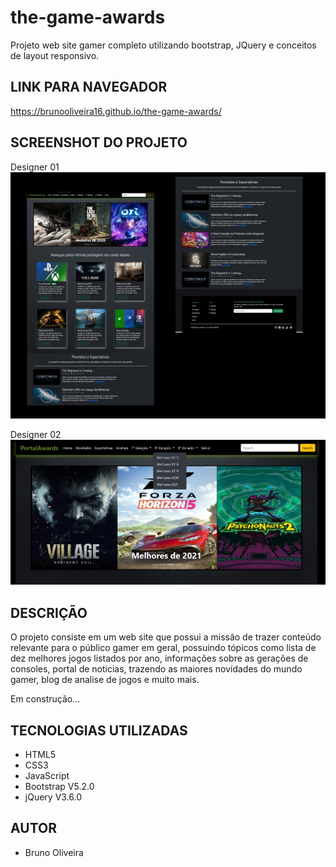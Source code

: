 # the-game-awards
Projeto web site gamer completo utilizando bootstrap, JQuery e conceitos de layout responsivo.

## LINK PARA NAVEGADOR

https://brunooliveira16.github.io/the-game-awards/

## SCREENSHOT DO PROJETO

Designer 01
![Screenshot](./assets/img/designer-01.jpg)

Designer 02
![Screenshot](./assets/img/designer-02.jpg)

## DESCRIÇÃO
O projeto consiste em um web site que possui a missão de trazer conteúdo relevante para o público gamer em geral, possuindo tópicos como lista de dez melhores jogos listados por ano, informações sobre as gerações de consoles, portal de noticias, trazendo as maiores novidades do mundo gamer, blog de analise de jogos e muito mais.

Em construção...
## TECNOLOGIAS UTILIZADAS
- HTML5
- CSS3
- JavaScript
- Bootstrap V5.2.0
- jQuery V3.6.0

## AUTOR
- Bruno Oliveira

